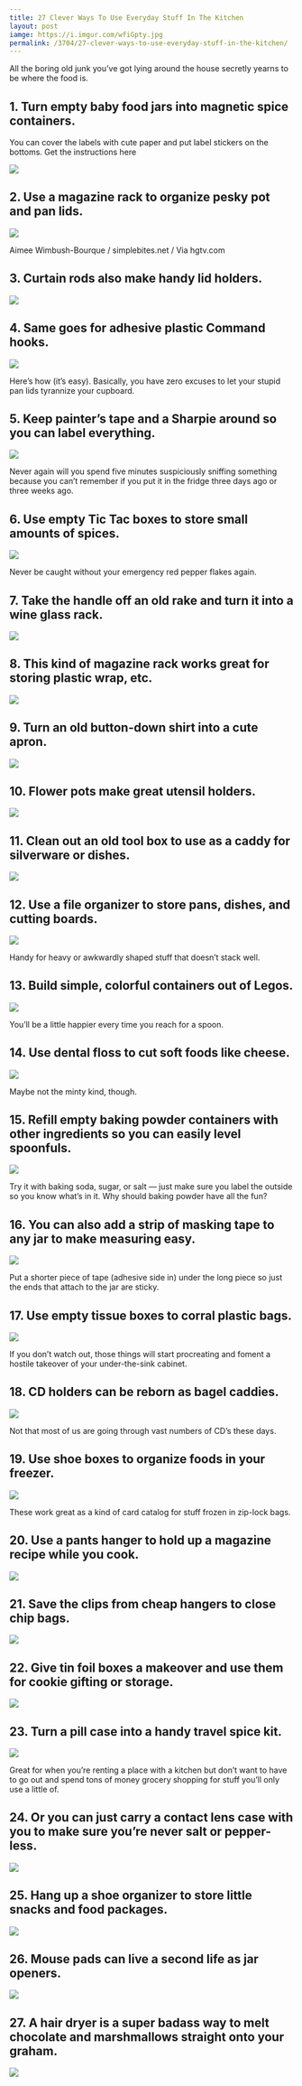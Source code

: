```yaml
---
title: 27 Clever Ways To Use Everyday Stuff In The Kitchen
layout: post
iamge: https://i.imgur.com/wfiGpty.jpg
permalink: /3704/27-clever-ways-to-use-everyday-stuff-in-the-kitchen/
---
```


All the boring old junk you’ve got lying around the house secretly yearns to be where the food is.

## 1. Turn empty baby food jars into magnetic spice containers.

You can cover the labels with cute paper and put label stickers on the bottoms. Get the instructions here

![](https://i.imgur.com/DVs2GJl.jpg)

## 2. Use a magazine rack to organize pesky pot and pan lids.

![](https://i.imgur.com/bjlMuXL.jpg)

Aimee Wimbush-Bourque / simplebites.net / Via hgtv.com

## 3. Curtain rods also make handy lid holders.

![](https://i.imgur.com/QfD7uz4.jpg)

## 4. Same goes for adhesive plastic Command hooks.

![](https://i.imgur.com/kR7vbFV.jpg)

Here’s how (it’s easy). Basically, you have zero excuses to let your stupid pan lids tyrannize your cupboard.

## 5. Keep painter’s tape and a Sharpie around so you can label everything.

![](https://i.imgur.com/jEVjf41.jpg)

Never again will you spend five minutes suspiciously sniffing something because you can’t remember if you put it in the fridge three days ago or three weeks ago.

## 6. Use empty Tic Tac boxes to store small amounts of spices.

![](https://i.imgur.com/2zrSbZ8.jpg)

Never be caught without your emergency red pepper flakes again.

## 7. Take the handle off an old rake and turn it into a wine glass rack.

![](https://i.imgur.com/9UdUKRm.jpg)

## 8. This kind of magazine rack works great for storing plastic wrap, etc.


![](https://i.imgur.com/jkV0M49.jpg)

## 9. Turn an old button-down shirt into a cute apron.

![](https://i.imgur.com/bkbByxC.jpg)

## 10. Flower pots make great utensil holders.

![](https://i.imgur.com/5MI40Uj.jpg)

## 11. Clean out an old tool box to use as a caddy for silverware or dishes.

![](https://i.imgur.com/P1URJoi.jpg)

## 12. Use a file organizer to store pans, dishes, and cutting boards.

![](https://i.imgur.com/akGy2yW.jpg)

Handy for heavy or awkwardly shaped stuff that doesn’t stack well.


## 13. Build simple, colorful containers out of Legos.

![](https://i.imgur.com/wPWAr2u.jpg)

You’ll be a little happier every time you reach for a spoon.

## 14. Use dental floss to cut soft foods like cheese.

![](https://i.imgur.com/rTyElCf.jpg)

Maybe not the minty kind, though.

## 15. Refill empty baking powder containers with other ingredients so you can easily level spoonfuls.

![](https://i.imgur.com/FvPxDw3.jpg)

Try it with baking soda, sugar, or salt — just make sure you label the outside so you know what’s in it. Why should baking powder have all the fun?

## 16. You can also add a strip of masking tape to any jar to make measuring easy.

![](https://i.imgur.com/BYuNwk7.jpg)

Put a shorter piece of tape (adhesive side in) under the long piece so just the ends that attach to the jar are sticky.

## 17. Use empty tissue boxes to corral plastic bags.

![](https://i.imgur.com/EPCylza.jpg)

If you don’t watch out, those things will start procreating and foment a hostile takeover of your under-the-sink cabinet.

## 18. CD holders can be reborn as bagel caddies.

![](https://i.imgur.com/bOwuBw9.jpg)

Not that most of us are going through vast numbers of CD’s these days.

## 19. Use shoe boxes to organize foods in your freezer.

![](https://i.imgur.com/NlutKaK.jpg)

These work great as a kind of card catalog for stuff frozen in zip-lock bags.

## 20. Use a pants hanger to hold up a magazine recipe while you cook.

![](https://i.imgur.com/ker4cNq.jpg)


## 21. Save the clips from cheap hangers to close chip bags.

![](https://i.imgur.com/KkNpB6A.jpg)

## 22. Give tin foil boxes a makeover and use them for cookie gifting or storage.

![](https://i.imgur.com/aX49Omq.jpg)

## 23. Turn a pill case into a handy travel spice kit.

![](https://i.imgur.com/srVsoEt.jpg)

Great for when you’re renting a place with a kitchen but don’t want to have to go out and spend tons of money grocery shopping for stuff you’ll only use a little of.

## 24. Or you can just carry a contact lens case with you to make sure you’re never salt or pepper-less.

![](https://i.imgur.com/Q2TxSoS.jpg)

## 25. Hang up a shoe organizer to store little snacks and food packages.

![](https://i.imgur.com/IOHrGq4.jpg)

## 26. Mouse pads can live a second life as jar openers.

![](https://i.imgur.com/3DVLsE7.jpg)

## 27. A hair dryer is a super badass way to melt chocolate and marshmallows straight onto your graham.

![](https://i.imgur.com/vEU0ZGk.gif)
